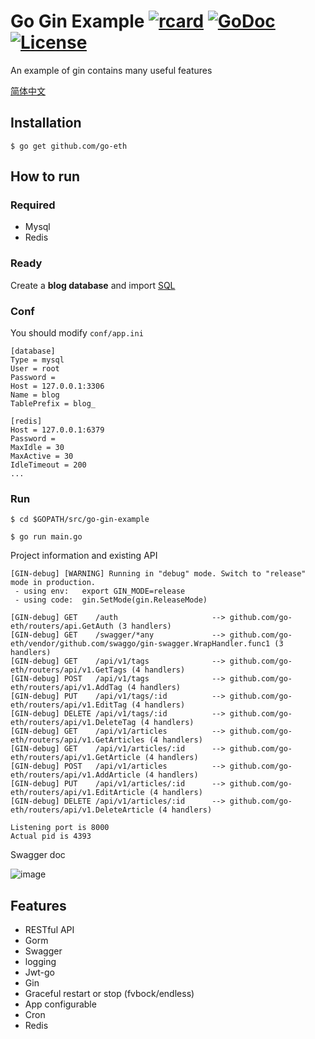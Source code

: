 # Go Gin Example [![rcard](https://goreportcard.com/badge/github.com/go-eth)](https://goreportcard.com/report/github.com/go-eth) [![GoDoc](http://img.shields.io/badge/go-documentation-blue.svg?style=flat-square)](https://godoc.org/github.com/go-eth) [![License](http://img.shields.io/badge/license-mit-blue.svg?style=flat-square)](https://raw.githubusercontent.com/go-eth/master/LICENSE)

An example of gin contains many useful features

[简体中文](https://github.com/go-eth/blob/master/README_ZH.md)

## Installation
```
$ go get github.com/go-eth
```

## How to run

### Required

- Mysql
- Redis

### Ready

Create a **blog database** and import [SQL](https://github.com/go-eth/blob/master/docs/sql/blog.sql)

### Conf

You should modify `conf/app.ini`

```
[database]
Type = mysql
User = root
Password =
Host = 127.0.0.1:3306
Name = blog
TablePrefix = blog_

[redis]
Host = 127.0.0.1:6379
Password =
MaxIdle = 30
MaxActive = 30
IdleTimeout = 200
...
```

### Run
```
$ cd $GOPATH/src/go-gin-example

$ go run main.go 
```

Project information and existing API

```
[GIN-debug] [WARNING] Running in "debug" mode. Switch to "release" mode in production.
 - using env:	export GIN_MODE=release
 - using code:	gin.SetMode(gin.ReleaseMode)

[GIN-debug] GET    /auth                     --> github.com/go-eth/routers/api.GetAuth (3 handlers)
[GIN-debug] GET    /swagger/*any             --> github.com/go-eth/vendor/github.com/swaggo/gin-swagger.WrapHandler.func1 (3 handlers)
[GIN-debug] GET    /api/v1/tags              --> github.com/go-eth/routers/api/v1.GetTags (4 handlers)
[GIN-debug] POST   /api/v1/tags              --> github.com/go-eth/routers/api/v1.AddTag (4 handlers)
[GIN-debug] PUT    /api/v1/tags/:id          --> github.com/go-eth/routers/api/v1.EditTag (4 handlers)
[GIN-debug] DELETE /api/v1/tags/:id          --> github.com/go-eth/routers/api/v1.DeleteTag (4 handlers)
[GIN-debug] GET    /api/v1/articles          --> github.com/go-eth/routers/api/v1.GetArticles (4 handlers)
[GIN-debug] GET    /api/v1/articles/:id      --> github.com/go-eth/routers/api/v1.GetArticle (4 handlers)
[GIN-debug] POST   /api/v1/articles          --> github.com/go-eth/routers/api/v1.AddArticle (4 handlers)
[GIN-debug] PUT    /api/v1/articles/:id      --> github.com/go-eth/routers/api/v1.EditArticle (4 handlers)
[GIN-debug] DELETE /api/v1/articles/:id      --> github.com/go-eth/routers/api/v1.DeleteArticle (4 handlers)

Listening port is 8000
Actual pid is 4393
```
Swagger doc

![image](https://i.imgur.com/bVRLTP4.jpg)

## Features

- RESTful API
- Gorm
- Swagger
- logging
- Jwt-go
- Gin
- Graceful restart or stop (fvbock/endless)
- App configurable
- Cron
- Redis